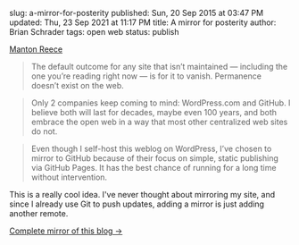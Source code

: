 slug: a-mirror-for-posterity
published: Sun, 20 Sep 2015 at 03:47 PM
updated: Thu, 23 Sep 2021 at 11:17 PM
title: A mirror for posterity
author: Brian Schrader
tags: open web
status: publish

[Manton Reece][1]

> The default outcome for any site that isn’t maintained — including the one
> you’re reading right now — is for it to vanish. Permanence doesn’t exist on
> the web.

> Only 2 companies keep coming to mind: WordPress.com and GitHub. I believe
> both will last for decades, maybe even 100 years, and both embrace the open
> web in a way that most other centralized web sites do not.

> Even though I self-host this weblog on WordPress, I’ve chosen to mirror to
> GitHub because of their focus on simple, static publishing via GitHub Pages.
> It has the best chance of running for a long time without intervention.

This is a really cool idea. I've never thought about mirroring my site, and 
since I already use Git to push updates, adding a mirror is just adding another remote. 

[Complete mirror of this blog &#8594;][1]

[1]: http://www.manton.org/2015/09/complete-mirror-of-this-blog.html
